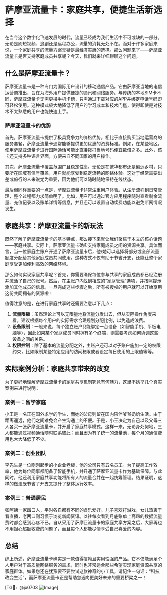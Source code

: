 # 萨摩亚流量卡：家庭共享，便捷生活新选择

在当今这个数字化飞速发展的时代，流量已经成为我们生活中不可或缺的一部分。无论是刷短视频、追剧还是远程办公，流量的消耗无处不在。而对于许多家庭来说，一个家庭共享的流量方案无疑是最经济实惠的选择。那么问题来了——萨摩亚流量卡是否支持家庭成员共享呢？今天，我们就来详细聊聊这个问题。

## 什么是萨摩亚流量卡？

萨摩亚流量卡是一种专门为国际用户设计的移动通信产品。它由萨摩亚当地的电信运营商推出，旨在为海外用户提供便捷的通讯和网络服务。与传统的本地SIM卡不同，萨摩亚流量卡无需更换手机卡槽，只需通过下载对应的APP并绑定电话号码即可轻松使用。这种模式极大地降低了用户的学习成本和技术门槛，使得即使是对技术不太熟悉的用户也能快速上手。

### 萨摩亚流量卡的优势

首先，萨摩亚流量卡提供了极具竞争力的价格优势。相比于直接购买当地运营商的服务套餐，萨摩亚流量卡通常能够提供更加优惠的资费标准。例如，在某些地区，使用萨摩亚流量卡进行国际通话可能比直接拨打当地号码便宜数倍之多。此外，该卡还支持多种语言界面，方便来自不同国家的用户操作。

其次，萨摩亚流量卡覆盖范围广且稳定性高。无论是在繁华都市还是偏远乡村，只要所在区域有信号覆盖，用户就能享受到稳定流畅的网络体验。这对于经常需要出差或旅行的人来说尤为重要，因为他们可以随时随地保持在线状态。

最后但同样重要的一点是，萨摩亚流量卡非常注重用户体验。从注册流程到日常管理，整个过程都力求简单明了。比如，用户可以通过官方应用程序随时查看剩余流量、充值记录以及账单详情等信息，并且还可以设置自动续费功能以避免断网情况发生。

## 家庭共享：萨摩亚流量卡的新玩法

既然了解了萨摩亚流量卡的基本特点，那么接下来就让我们聚焦于本文的核心话题——家庭共享。实际上，萨摩亚流量卡确实支持家庭成员之间的资源共享。具体而言，当一位家庭主账户开通了萨摩亚流量卡后，他/她可以选择将部分或全部流量额度分配给其他家庭成员共同使用。这种方式不仅有助于节省开支，还能让整个家庭享受更加便利高效的网络环境。

那么如何实现家庭共享呢？首先，你需要确保每位参与共享的家庭成员都已经注册并激活了自己的账号。然后，在主账户内找到相应的“家庭管理”选项，并按照提示添加其他成员的信息。一旦完成这些步骤之后，所有被授权的用户就可以开始享用这份共同拥有的资源啦！

值得注意的是，在进行家庭共享时还需要注意以下几点：

1. **流量限额**：虽然理论上可以无限量地将流量分发出去，但从实际操作角度来看，建议根据每个用户的实际需求合理规划分配比例，以免造成浪费。
2. **设备限制**：一般来说，每个独立账户只能绑定一台设备（如智能手机、平板电脑等），因此如果某个家庭成员同时拥有多个终端，则需要考虑如何协调这些设备之间的关系。
3. **权限控制**：除了基本的流量分配之外，主账户还可以对子账户施加一定的权限约束，比如限制某些特定应用的访问权限或者设定每日使用的上限值等等。

## 实际案例分析：家庭共享带来的改变

为了更好地理解萨摩亚流量卡的家庭共享机制究竟有何魅力，这里不妨举几个真实案例来进行说明：

### 案例一：留学家庭

小王是一名正在国外求学的学生，而她的父母则留在国内陪伴爷爷奶奶生活。由于距离遥远，他们之间难免会产生沟通上的不便。于是，小王决定为自己以及父母三人各买一张萨摩亚流量卡，并开启了家庭共享模式。这样一来，无论身处何地，三人都能通过视频通话随时联系彼此；而且因为有了统一的流量池，每个月的通信费用也大大降低了不少。

### 案例二：创业团队

李先生是一位刚刚起步的小企业老板，他的公司只有五名员工。为了提高工作效率，他为每位同事都配备了智能手机，并开通了萨摩亚流量卡作为基础保障。与此同时，他还利用家庭共享功能将所有人的流量合并在一起统筹管理。结果证明，这样的做法既节省了开支又提升了整体运行效率。

### 案例三：普通居民

张阿姨一家四口人，平时各自都有不同的娱乐爱好。儿子喜欢打游戏，女儿热衷于看直播，老两口则习惯于浏览新闻资讯。以往每次看到月底账单上高昂的数据流量费时都会感到心疼不已。自从采用了萨摩亚流量卡的家庭共享方案之后，大家再也不用担心超额收费的问题了，而且每个人都能尽情享受自己喜爱的内容。

## 总结

综上所述，萨摩亚流量卡确实是一款值得信赖且实用性强的产品。它不仅能满足个人用户对于高质量网络服务的需求，同时也非常适合那些希望实现家庭资源共享的家庭群体。如果您还在犹豫要不要尝试这款神奇的小工具，请记住一句话：“科技改变生活”，而萨摩亚流量卡正是帮助您迈向更美好未来的重要桥梁之一！

[TG💪+ @jx0703 ![Image](https://github.com/user-attachments/assets/dbca1d08-cadb-493c-b0ec-ad6f7a83f270)]